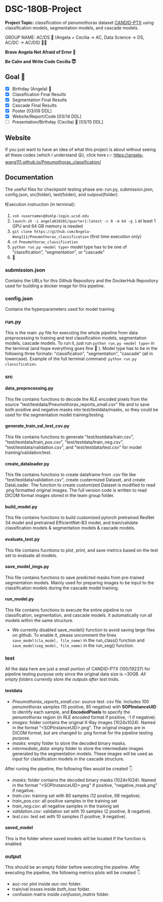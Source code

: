 # DSC-180B-Project
**Project Topic:** classification of penumothorax dataset [CANDID-PTX](https://pubs.rsna.org/doi/10.1148/ryai.2021210136) using classification models, segmentation models, and cascade models.

GROUP NAME: AC/DS :metal: (Angela + Cecilia -> AC, Data Science -> DS, AC/DC -> AC/DS) :fist_right::fist_left:

**Brave Angela Not Afraid of Error :partying_face:**

**Be Calm and Write Code Cecilia :innocent:**

## Goal :pray:
- [x] Birthday (Angela) :birthday:
- [x] Classification Final Results
- [x] Segmentation Final Results
- [x] Cascade Final Results
- [x] Poster [03/09 DDL]
- [x] Website/Report/Code [03/14 DDL]
- [ ] Presentation/Birthday (Cecilia) :birthday: [03/15 DDL]

## Website
If you just want to have an idea of what this project is about without seeing all these codes (which I understand :stuck_out_tongue_winking_eye:), click here :point_right: https://angela-wang111.github.io/Pneumothorax_classification/

## Documentation
The useful files for checkpoint testing phase are: run.py, submission.json, config.json, src(folder), test(folder), and outpout(folder). 

:heavy_exclamation_mark:Execution instruction (in terminal):
1. `ssh <username>@dsmlp-login.ucsd.edu`
2. `launch.sh -i angela010101/quarter1:latest -c 8 -m 64 -g 1` at least 1 GPU and 64 GB memory is needed
3. `git clone https://github.com/Angela-Wang111/Pneumothorax_classification` (first time execution only)
4. `cd Pneumothorax_classification`
5. `python run.py <model type>` model type has to be one of "classification", "segmentation", or "cascade"
6. :crossed_fingers:
### submission.json
Contains the URLs for this Github Repository and the DockerHub Repository used for building a docker image for this pipeline.
### config.json
Contains the hyperparameters used for model training.
### run.py
This is the main .py file for executing the whole pipeline from data preprocessing to training and test classification models, segmentation models, cascade models. To run it, just run `python run.py <model type>` in the terminal (and hope everything goes fine :crossed_fingers: ). Model type has to be in the following three formats: "classification", "segmentation", "cascade" (all in lowercase). Example of the full terminal command: `python run.py classification`.
### src
#### data_preprocessing.py
This file contains functions to decode the RLE encoded pixels from the source "test/testdata/Pneumothorax_reports_small.csv" file and to save both positive and negative masks into test/testdata/masks, so they could be used for the segmentation model training/testing.
#### generate_train_val_test_csv.py
This file contains functions to generate "test/testdata/train.csv", "test/testdata/train_pos.csv", "test/testdata/train_neg.csv", "test/testdata/validation.csv", and "test/testdata/test.csv" for model training/validation/test.
#### create_dataloader.py
This file contains functions to create dataframe from .csv file like "test/testdata/validation.csv", create custermized Dataset, and create DataLoader. The function to create customized Dataset is modified to read .png formatted original images. The full version code is written to read DICOM format images stored in the team group folder.
#### build_model.py
This file contains functions to build customized pytorch pretrained ResNet 34 model and pretrained EfficientNet-B3 model, and train/validate classification models & segmentation models & cascade models.
#### evaluate_test.py
This file contains fucntions to plot, print, and save metrics based on the test set to evaluate all models.
#### save_model_imgs.py
This file contains functions to save predicted masks from pre-trained segmentation models. Mainly used for preparing images to be input to the classification models during the cascade model training.
#### run_model.py
This file contains functions to execute the entire pipeline to run classification, segmentation, and cascade models. It automatically run all models within the same structure.
- We currently disabled save_model() function to avoid saving large files on github. To enable it, please uncomment the lines `save_model(cla_model, file_name)` in the run_class() function and `save_model(seg_model, file_name)` in the run_seg() function.

### test
All the data here are just a small portion of CANDID-PTX (100/19237) for pipeline testing purpose only since the original data size is ~30GB.
*All empty folders currently store the outputs after test trials.*
#### testdata
- *Pneumothorax_reports_small.csv*: source test .csv file. Includes 100 penumothorax samples (15 positive, 85 negative) with **SOPInstanceUID** to identify each sample, and **EncodedPixels** to specify the penumothorax region (in RLE encoded format if positive, -1 if negative).
- *images*: folder contains the original X-Ray images (1024x1024). Named in the format "\<SOPInstanceUID>.png". The original images are in DICOM format, but are changed to .png format for the pipeline testing purpose. 
- *masks*: empty folder to store the decoded binary masks.
- *intermediate_data*: empty folder to store the intermediate images generated by the segmentation models. These images will be used as input for classification models in the cascade structure.

After runing the pipeline, the following files would be created :point_down:
- *masks*: folder contains the decoded binary masks (1024x1024). Named in the format "\<SOPInstanceUID>.png" if positive, "negative_mask.png" if negative.
- *train.csv*: training set with 80 samples (12 postive, 68 negative).
- *train_pos.csv*: all positive samples in the training set
- *train_neg.csv*: all negative samples in the training set
- *validation.csv*: validation set with 10 samples (2 positive, 8 negative).
- *test.csv*: test set with 10 samples (1 positive, 9 negative).

#### saved_model
This is the folder where saved models will be located if the function is enabled.

### output
This should be an empty folder before executing the pipeline. After executing the pipeline, the following metrics plots will be created :point_down:
- auc-roc plot inside *auc-roc* folder.
- train/val losses inside *both_loss* folder.
- confusion matrix inside *confusion_matrix* folder.
